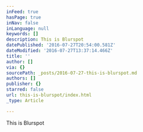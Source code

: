 ```yaml
---
inFeed: true
hasPage: true
inNav: false
inLanguage: null
keywords: []
description: This is Blurspot
datePublished: '2016-07-27T20:54:00.581Z'
dateModified: '2016-07-27T13:37:14.466Z'
title: ''
author: []
via: {}
sourcePath: _posts/2016-07-27-this-is-blurspot.md
authors: []
publisher: {}
starred: false
url: this-is-blurspot/index.html
_type: Article

---
```

This is Blurspot